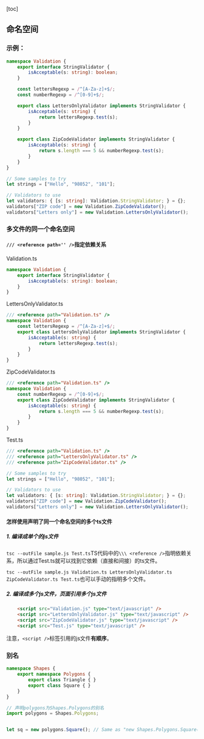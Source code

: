 [toc]
## 命名空间

### 示例：

```ts
namespace Validation {
    export interface StringValidator {
        isAcceptable(s: string): boolean;
    }

    const lettersRegexp = /^[A-Za-z]+$/;
    const numberRegexp = /^[0-9]+$/;

    export class LettersOnlyValidator implements StringValidator {
        isAcceptable(s: string) {
            return lettersRegexp.test(s);
        }
    }

    export class ZipCodeValidator implements StringValidator {
        isAcceptable(s: string) {
            return s.length === 5 && numberRegexp.test(s);
        }
    }
}

// Some samples to try
let strings = ["Hello", "98052", "101"];

// Validators to use
let validators: { [s: string]: Validation.StringValidator; } = {};
validators["ZIP code"] = new Validation.ZipCodeValidator();
validators["Letters only"] = new Validation.LettersOnlyValidator();
```

### 多文件的同一个命名空间  

#### `/// <reference path='' />`指定依赖关系  
Validation.ts
```ts
namespace Validation {
    export interface StringValidator {
        isAcceptable(s: string): boolean;
    }
}
```

LettersOnlyValidator.ts
```ts
/// <reference path="Validation.ts" />
namespace Validation {
    const lettersRegexp = /^[A-Za-z]+$/;
    export class LettersOnlyValidator implements StringValidator {
        isAcceptable(s: string) {
            return lettersRegexp.test(s);
        }
    }
}
```

ZipCodeValidator.ts
```ts
/// <reference path="Validation.ts" />
namespace Validation {
    const numberRegexp = /^[0-9]+$/;
    export class ZipCodeValidator implements StringValidator {
        isAcceptable(s: string) {
            return s.length === 5 && numberRegexp.test(s);
        }
    }
}
```

Test.ts
```ts
/// <reference path="Validation.ts" />
/// <reference path="LettersOnlyValidator.ts" />
/// <reference path="ZipCodeValidator.ts" />

// Some samples to try
let strings = ["Hello", "98052", "101"];

// Validators to use
let validators: { [s: string]: Validation.StringValidator; } = {};
validators["ZIP code"] = new Validation.ZipCodeValidator();
validators["Letters only"] = new Validation.LettersOnlyValidator();
```
#### 怎样使用声明了同一个命名空间的多个ts文件  

##### 1. 编译成单个的js文件  
```tsc --outFile sample.js Test.ts```TS代码中的`\\\ <reference />`指明依赖关系，所以通过Test.ts就可以找到它依赖（直接和间接）的ts文件。

```tsc --outFile sample.js Validation.ts LettersOnlyValidator.ts ZipCodeValidator.ts Test.ts```也可以手动的指明多个文件。  

##### 2. 编译成多个js文件，页面引用多个js文件  

```html
    <script src="Validation.js" type="text/javascript" />
    <script src="LettersOnlyValidator.js" type="text/javascript" />
    <script src="ZipCodeValidator.js" type="text/javascript" />
    <script src="Test.js" type="text/javascript" />
```

注意，`<script />`标签引用的js文件**有顺序**。


### 别名  
```ts
namespace Shapes {
    export namespace Polygons {
        export class Triangle { }
        export class Square { }
    }
}

// 声明polygons为Shapes.Polygons的别名
import polygons = Shapes.Polygons;


let sq = new polygons.Square(); // Same as "new Shapes.Polygons.Square()"
```